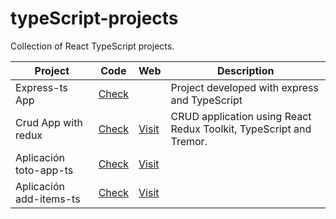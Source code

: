 # typeScript-projects
Collection of React TypeScript projects.

| Project | Code | Web | Description | 
|-|-|-|-|
| Express-ts App | [Check](https://github.com/dagonib/typescript-projects/tree/main/express-ts) |  | Project developed with express and TypeScript |
| Crud App with redux | [Check](https://github.com/dagonib/typescript-projects/tree/main/crud-redux-ts) | [Visit](https://6551f8f7ac022f37829e90fc--gentle-syrniki-45d320.netlify.app/) | CRUD application using React Redux Toolkit, TypeScript and Tremor. |
| Aplicación toto-app-ts | [Check](https://github.com/dagonib/typescript-projects/tree/main/todo-app-ts) | [Visit](https://acortar.link/FH8BFE) |  |
| Aplicación add-items-ts | [Check](https://github.com/dagonib/typescript-projects/tree/main/add-items-ts) | [Visit](https://onx.la/d713b) |  |

